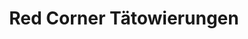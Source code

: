 ---
title: "Red Corner Tätowierungen"
url: /buchholz-in-der-nordheide/red-corner-taetowierungen/
shop: Tattoo
---
